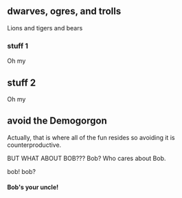 ## dwarves, ogres, and trolls
Lions and tigers and bears

### stuff 1
Oh my

## stuff 2
Oh my

## avoid the Demogorgon
Actually, that is where all of the fun resides so avoiding it is counterproductive. 



BUT WHAT ABOUT BOB???
Bob? Who cares about Bob. 

bob!
bob?

#### Bob's your uncle!
